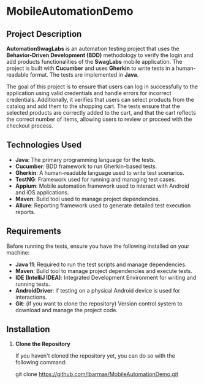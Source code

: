 # MobileAutomationDemo

## Project Description

**AutomationSwagLabs** is an automation testing project that uses the **Behavior-Driven Development (BDD)** methodology to verify the login and add products functionalities of the **SwagLabs** mobile application. The project is built with **Cucumber** and uses **Gherkin** to write tests in a human-readable format. The tests are implemented in **Java**.

The goal of this project is to ensure that users can log in successfully to the application using valid credentials and handle errors for incorrect credentials. Additionally, it verifies that users can select products from the catalog and add them to the shopping cart. The tests ensure that the selected products are correctly added to the cart, and that the cart reflects the correct number of items, allowing users to review or proceed with the checkout process.

## Technologies Used

- **Java**: The primary programming language for the tests.
- **Cucumber**: BDD framework to run Gherkin-based tests.
- **Gherkin**: A human-readable language used to write test scenarios.
- **TestNG**: Framework used for running and managing test cases.
- **Appium**: Mobile automation framework used to interact with Android and iOS applications.
- **Maven**: Build tool used to manage project dependencies.
- **Allure**: Reporting framework used to generate detailed test execution reports.

## Requirements

Before running the tests, ensure you have the following installed on your machine:

- **Java 11**: Required to run the test scripts and manage dependencies.
- **Maven**: Build tool to manage project dependencies and execute tests.
- **IDE (IntelliJ IDEA)**:  Integrated Development Environment for writing and running tests.
- **AndroidDriver**: if testing on a physical Android device is used for interactions.
- **Git**: (if you want to clone the repository) Version control system to download and manage the project code.

## Installation

1. **Clone the Repository**

   If you haven't cloned the repository yet, you can do so with the following command:

   git clone https://github.com/lbarmas/MobileAutomationDemo.git
   

